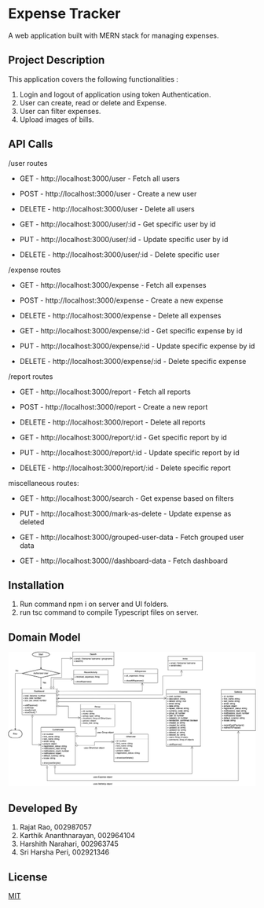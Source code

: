 
# Expense Tracker
A web application built with MERN stack for managing expenses.


## Project Description
This application covers the following functionalities :

1) Login and logout of application using token Authentication.
2) User can create, read or delete and Expense.
3)   User can filter expenses.
4)  Upload images of bills.
## API Calls

/user routes

* GET - http://localhost:3000/user - Fetch all users
* POST - http://localhost:3000/user - Create a new user
* DELETE - http://localhost:3000/user - Delete all users  


* GET - http://localhost:3000/user/:id - Get specific user by id
* PUT - http://localhost:3000/user/:id - Update specific user by id
* DELETE - http://localhost:3000/user/:id - Delete specific user

/expense routes

* GET - http://localhost:3000/expense - Fetch all expenses
* POST - http://localhost:3000/expense - Create a new expense
* DELETE - http://localhost:3000/expense - Delete all expenses


* GET - http://localhost:3000/expense/:id - Get specific expense by id
* PUT - http://localhost:3000/expense/:id - Update specific expense by id
* DELETE - http://localhost:3000/expense/:id - Delete specific expense

/report routes

* GET - http://localhost:3000/report - Fetch all reports
* POST - http://localhost:3000/report - Create a new report
* DELETE - http://localhost:3000/report - Delete all reports


* GET - http://localhost:3000/report/:id - Get specific report by id
* PUT - http://localhost:3000/report/:id - Update specific report by id
* DELETE - http://localhost:3000/report/:id - Delete specific report

miscellaneous routes:

* GET - http://localhost:3000/search - Get expense based on filters
* PUT - http://localhost:3000/mark-as-delete - Update expense as deleted

* GET - http://localhost:3000/grouped-user-data - Fetch grouped user data
* GET - http://localhost:3000//dashboard-data - Fetch dashboard
## Installation

1) Run command npm i on server and UI folders.
2) run tsc command to compile Typescript files on server.
## Domain Model

![Domain Model Diagram](images/splitwisemodel.png)
## Developed By

1) Rajat Rao, 002987057
2) Karthik Ananthnarayan, 002964104
3) Harshith Narahari, 002963745
4) Sri Harsha Peri, 002921346
## License

[MIT](https://choosealicense.com/licenses/mit/)

